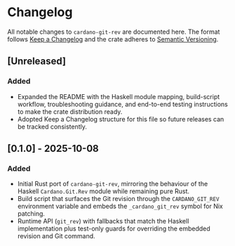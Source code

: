 # Changelog

All notable changes to `cardano-git-rev` are documented here. The format
follows [Keep a Changelog](https://keepachangelog.com/en/1.1.0/) and the crate
adheres to [Semantic Versioning](https://semver.org/spec/v2.0.0.html).

## [Unreleased]

### Added
- Expanded the README with the Haskell module mapping, build-script workflow,
	troubleshooting guidance, and end-to-end testing instructions to make the
	crate distribution ready.
- Adopted Keep a Changelog structure for this file so future releases can be
	tracked consistently.

## [0.1.0] - 2025-10-08

### Added
- Initial Rust port of `cardano-git-rev`, mirroring the behaviour of the
	Haskell `Cardano.Git.Rev` module while remaining pure Rust.
- Build script that surfaces the Git revision through the `CARDANO_GIT_REV`
	environment variable and embeds the `_cardano_git_rev` symbol for Nix
	patching.
- Runtime API (`git_rev`) with fallbacks that match the Haskell implementation
	plus test-only guards for overriding the embedded revision and Git command.
